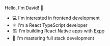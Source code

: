 Hello, I'm David! 👋

- 💻 I'm interested in frontend development
- ⚛ I'm a React TypeScript developer
- 🏗 I'm building React Native apps with <a href="https://docs.expo.dev/" target="_blank">Expo</a>
- 🚧 I'm mastering full stack development